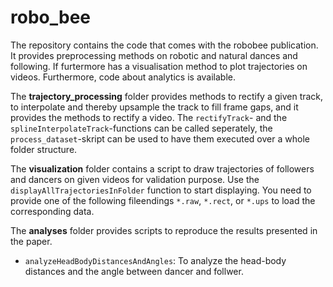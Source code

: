 # robo_bee
The repository contains the code that comes with the robobee publication. It provides preprocessing methods on robotic and natural dances and following. If furtermore has a visualisation method to plot trajectories on videos. Furthermore, code about analytics is available.

The **trajectory_processing** folder provides methods to rectify a given track, to interpolate and thereby upsample the track to fill frame gaps, and it provides the methods to rectify a video. The `rectifyTrack`- and the `splineInterpolateTrack`-functions can be called seperately, the `process_dataset`-skript can be used to have them executed over a whole folder structure.

The **visualization** folder contains a script to draw trajectories of followers and dancers on given videos for validation purpose. Use the `displayAllTrajectoriesInFolder` function to start displaying. You need to provide one of the following fileendings `*.raw`, `*.rect`, or `*.ups` to load the corresponding data.

The **analyses** folder provides scripts to reproduce the results presented in the paper. 
* `analyzeHeadBodyDistancesAndAngles`: To analyze the head-body distances and the angle between dancer and follwer.
